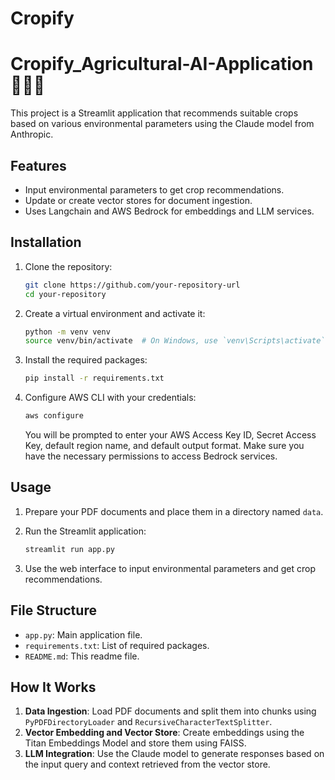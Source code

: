 # Cropify
# Cropify_Agricultural-AI-Application 🧑‍🌾🌾

This project is a Streamlit application that recommends suitable crops based on various environmental parameters using the Claude model from Anthropic.

## Features

- Input environmental parameters to get crop recommendations.
- Update or create vector stores for document ingestion.
- Uses Langchain and AWS Bedrock for embeddings and LLM services.

## Installation

1. Clone the repository:
    ```bash
    git clone https://github.com/your-repository-url
    cd your-repository
    ```

2. Create a virtual environment and activate it:
    ```bash
    python -m venv venv
    source venv/bin/activate  # On Windows, use `venv\Scripts\activate`
    ```

3. Install the required packages:
    ```bash
    pip install -r requirements.txt
    ```

4. Configure AWS CLI with your credentials:
    ```bash
    aws configure
    ```

    You will be prompted to enter your AWS Access Key ID, Secret Access Key, default region name, and default output format. Make sure you have the necessary permissions to access Bedrock services.

## Usage

1. Prepare your PDF documents and place them in a directory named `data`.

2. Run the Streamlit application:
    ```bash
    streamlit run app.py
    ```

3. Use the web interface to input environmental parameters and get crop recommendations.

## File Structure

- `app.py`: Main application file.
- `requirements.txt`: List of required packages.
- `README.md`: This readme file.

## How It Works

1. **Data Ingestion**: Load PDF documents and split them into chunks using `PyPDFDirectoryLoader` and `RecursiveCharacterTextSplitter`.
2. **Vector Embedding and Vector Store**: Create embeddings using the Titan Embeddings Model and store them using FAISS.
3. **LLM Integration**: Use the Claude model to generate responses based on the input query and context retrieved from the vector store.


